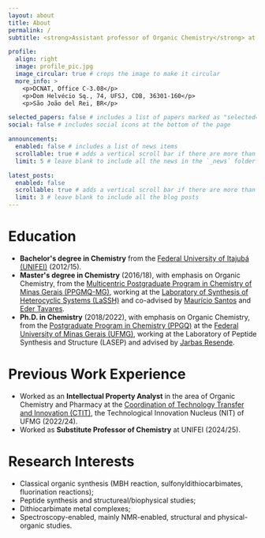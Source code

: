 ```yaml
---
layout: about
title: About
permalink: /
subtitle: <strong>Assistant professor of Organic Chemistry</strong> at <a href="https://ufsj.edu.br" title="Federal University of São João del Rei">UFSJ</a> and a member of the <a href="https://ufsj.edu.br/gpqo/grupo.php" title="Research Group in Organic Chemistry Laboratory">GPQO Lab</a>.

profile:
  align: right
  image: profile_pic.jpg
  image_circular: true # crops the image to make it circular
  more_info: >
    <p>DCNAT, Office C-3.08</p>
    <p>Dom Helvécio Sq., 74, UFSJ, CDB, 36301-160</p>
    <p>São João del Rei, BR</p>

selected_papers: false # includes a list of papers marked as "selected={true}"
social: false # includes social icons at the bottom of the page

announcements:
  enabled: false # includes a list of news items
  scrollable: true # adds a vertical scroll bar if there are more than 3 news items
  limit: 5 # leave blank to include all the news in the `_news` folder

latest_posts:
  enabled: false
  scrollable: true # adds a vertical scroll bar if there are more than 3 new posts items
  limit: 3 # leave blank to include all the blog posts
---
```


# **Education**

- **Bachelor's degree in Chemistry** from the [Federal University of Itajubá (UNIFEI)](https://unifei.edu.br/) (2012/15).
- **Master's degree in Chemistry** (2016/18), with emphasis on Organic Chemistry, from the [Multicentric Postgraduate Program in Chemistry of Minas Gerais (PPGMQ-MG)](https://ppgmqmg.com.br/), working at the [Laboratory of Synthesis of Heterocyclic Systems (LaSSH)](https://pnipe.mcti.gov.br/laboratory/7012) and co-advised by [Maurício Santos](https://scholar.google.com/citations?user=iH7Lf3wAAAAJ&hl=en&oi=ao) and [Eder Tavares](https://scholar.google.com/citations?user=9K9DqygAAAAJ&hl=en&oi=ao).
- **Ph.D. in Chemistry** (2018/2022), with emphasis on Organic Chemistry, from the [Postgraduate Program in Chemistry (PPGQ)](https://ppg.qui.ufmg.br/) at the [Federal University of Minas Gerais (UFMG)](https://ufmg.br/), working at the Laboratory of Peptide Synthesis and Structure (LASEP) and advised by [Jarbas Resende](https://scholar.google.com/citations?user=V6KKdR8AAAAJ&hl=en&oi=ao).

# **Previous Work Experience**

- Worked as an **Intellectual Property Analyst** in the area of Organic Chemistry and Pharmacy at the [Coordination of Technology Transfer and Innovation (CTIT)](http://www.ctit.ufmg.br/), the Technological Innovation Nucleus (NIT) of UFMG (2022/24).
- Worked as **Substitute Professor of Chemistry** at UNIFEI (2024/25). 

# **Research Interests**

 - Classical organic synthesis (MBH reaction, sulfonyldithiocarbimates, fluorination reactions);
 - Peptide synthesis and structureal/biophysical studies;
 - Dithiocarbimate metal complexes;
 - Spectroscopy-enabled, mainly NMR-enabled, structural and physical-organic studies.
